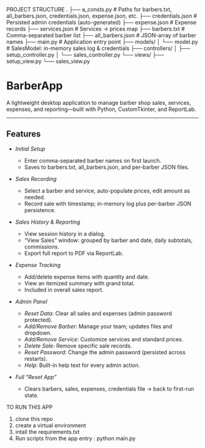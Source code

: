 PROJECT STRUCTURE 
.
├── a_consts.py            # Paths for barbers.txt, all_barbers.json, credentials.json, expense.json, etc.
├── credentials.json       # Persisted admin credentials (auto-generated)
├── expense.json           # Expense records
├── services.json          # Services → prices map
├── barbers.txt            # Comma-separated barber list
├── all_barbers.json       # JSON-array of barber names
├── main.py                # Application entry point
├── models/
│   └── model.py           # SalesModel: in-memory sales log & credentials
├── controllers/
│   ├── setup_controller.py
│   └── sales_controller.py
└── views/
    ├── setup_view.py
    └── sales_view.py



# BarberApp

A lightweight desktop application to manage barber shop sales, services, expenses, and reporting—built with Python, CustomTkinter, and ReportLab.

---

## Features

- *Initial Setup* 
  - Enter comma-separated barber names on first launch.  
  - Saves to barbers.txt, all_barbers.json, and per-barber JSON files.

- *Sales Recording*
  - Select a barber and service, auto-populate prices, edit amount as needed.  
  - Record sale with timestamp; in-memory log plus per-barber JSON persistence.

- *Sales History & Reporting*
  - View session history in a dialog.  
  - “View Sales” window: grouped by barber and date, daily subtotals, commissions.  
  - Export full report to PDF via ReportLab.

- *Expense Tracking*
  - Add/delete expense items with quantity and date.  
  - View an itemized summary with grand total.  
  - Included in overall sales report.

- *Admin Panel* 
  - *Reset Data*: Clear all sales and expenses (admin password protected).  
  - *Add/Remove Barber*: Manage your team; updates files and dropdown.  
  - *Add/Remove Service*: Customize services and standard prices.  
  - *Delete Sale*: Remove specific sale records.  
  - *Reset Password*: Change the admin password (persisted across restarts).  
  - *Help*: Built-in help text for every admin action.

- *Full “Reset App”*  
  - Clears barbers, sales, expenses, credentials file → back to first-run state.


TO RUN THIS APP
1. clone this repo
2. create a virtual environment
3. intall the requirements.txt
4. Run scripts from the app entry : python main.py 


